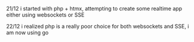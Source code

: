 21/12
i started with php + htmx, attempting to create some realtime app either using websockets or SSE

22/12
i realized php is a really poor choice for both websockets and SSE, i am now using go
